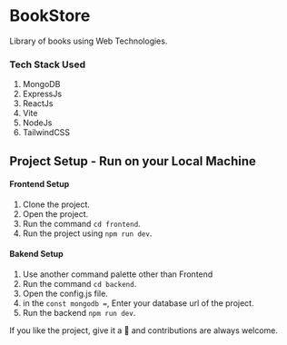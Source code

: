 # BookStore

Library of books using Web Technologies. 


### Tech Stack Used

1. MongoDB
2. ExpressJs
3. ReactJs
4. Vite
5. NodeJs
6. TailwindCSS


## Project Setup - Run on your Local Machine

#### Frontend Setup

1. Clone the project.
2. Open the project.
3. Run the command `cd frontend`.
4. Run the project using  `npm run dev`.

#### Bakend Setup

1. Use another command palette other than Frontend
2. Run the command `cd backend`.
3. Open the config.js file.
4. in the ` const mongodb = `, Enter your database url of the project.
5. Run the backend `npm run dev`.


If you like the project, give it a 🌟 and contributions are always welcome.

